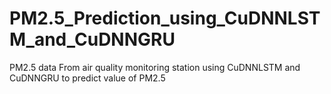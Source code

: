 # PM2.5_Prediction_using_CuDNNLSTM_and_CuDNNGRU
PM2.5 data From  air quality monitoring station using CuDNNLSTM and CuDNNGRU to predict value of PM2.5

